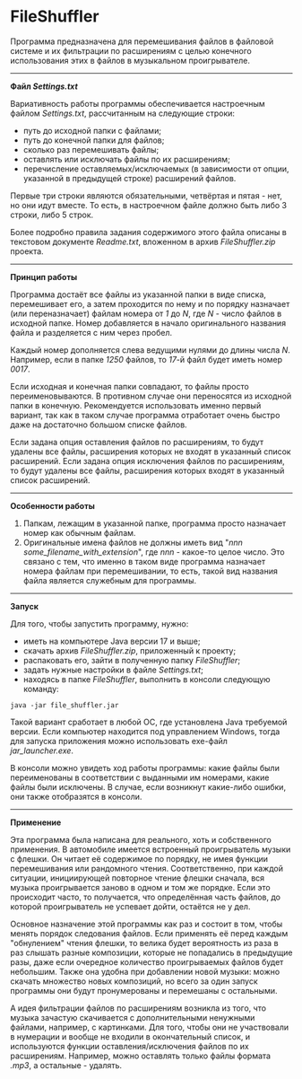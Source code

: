 # FileShuffler
Программа предназначена для перемешивания файлов в файловой системе и их фильтрации по расширениям с целью конечного использования этих в файлов в музыкальном проигрывателе.

_______

**Файл *Settings.txt***

Вариативность работы программы обеспечивается настроечным файлом *Settings.txt*, рассчитанным на следующие строки:

- путь до исходной папки с файлами;
- путь до конечной папки для файлов;
- сколько раз перемешивать файлы;
- оставлять или исключать файлы по их расширениям;
- перечисление оставляемых/исключаемых (в зависимости от опции, указанной в предыдущей строке) расширений файлов.

Первые три строки являются обязательными, четвёртая и пятая - нет, но они идут вместе. То есть, в настроечном файле должно быть либо 3 строки, либо 5 строк.

Более подробно правила задания содержимого этого файла описаны в текстовом документе *Readme.txt*, вложенном в архив *FileShuffler.zip* проекта.

_______

**Принцип работы**

Программа достаёт все файлы из указанной папки в виде списка, перемешивает его, а затем проходится по нему и по порядку назначает (или переназначает) файлам номера от *1* до *N*, где *N* - число файлов в исходной папке. Номер добавляется в начало оригинального названия файла и разделяется с ним через пробел.

Каждый номер дополняется слева ведущими нулями до длины числа *N*. Например, если в папке *1250* файлов, то *17*-й файл будет иметь номер *0017*.

Если исходная и конечная папки совпадают, то файлы просто переименовываются. В противном случае они переносятся из исходной папки в конечную. Рекомендуется использовать именно первый вариант, так как в таком случае программа отработает очень быстро даже на достаточно большом списке файлов.

Если задана опция оставления файлов по расширениям, то будут удалены все файлы, расширения которых не входят в указанный список расширений. Если задана опция исключения файлов по расширениям, то будут удалены все файлы, расширения которых входят в указанный список расширений.

_______

**Особенности работы**

1) Папкам, лежащим в указанной папке, программа просто назначает номер как обычным файлам.
2) Оригинальные имена файлов не должны иметь вид "*nnn some_filename_with_extension*", где *nnn* - какое-то целое число. Это связано с тем, что именно в таком виде программа назначает номера файлам при перемешивании, то есть, такой вид названия файла является служебным для программы.

_______

**Запуск**

Для того, чтобы запустить программу, нужно:

- иметь на компьютере Java версии 17 и выше;
- скачать архив *FileShuffler.zip*, приложенный к проекту;
- распаковать его, зайти в полученную папку *FileShuffler*;
- задать нужные настройки в файле *Settings.txt*;
- находясь в папке *FileShuffler*, выполнить в консоли следующую команду:

```
java -jar file_shuffler.jar
```

Такой вариант сработает в любой ОС, где установлена Java требуемой версии. Если компьютер находится под управлением Windows, тогда для запуска приложения можно использовать exe-файл *jar_launcher.exe*.

В консоли можно увидеть ход работы программы: какие файлы были переименованы в соответствии с выданными им номерами, какие файлы были исключены. В случае, если возникнут какие-либо ошибки, они также отобразятся в консоли.

_______

**Применение**

Эта программа была написана для реального, хоть и собственного применения. В автомобиле имеется встроенный проигрыватель музыки с флешки. Он читает её содержимое по порядку, не имея функции перемешивания или рандомного чтения. Соответственно, при каждой ситуации, инициирующей повторное чтение флешки сначала, вся музыка проигрывается заново в одном и том же порядке. Если это происходит часто, то получается, что определённая часть файлов, до которой проигрыватель не успевает дойти, остаётся не у дел.

Основное назначение этой программы как раз и состоит в том, чтобы менять порядок следования файлов. Если применять её перед каждым "обнулением" чтения флешки, то велика будет вероятность из раза в раз слышать разные композиции, которые не попадались в предыдущие разы, даже если очередное количество проигрываемых файлов будет небольшим. Также она удобна при добавлении новой музыки: можно скачать множество новых композиций, но всего за один запуск программы они будут пронумерованы и перемешаны с остальными.

А идея фильтрации файлов по расширениям возникла из того, что музыка зачастую скачивается с дополнительными ненужными файлами, например, с картинками. Для того, чтобы они не участвовали в нумерации и вообще не входили в окончательный список, и используются функции оставления/исключения файлов по их расширениям. Например, можно оставлять только файлы формата *.mp3*, а остальные - удалять.
